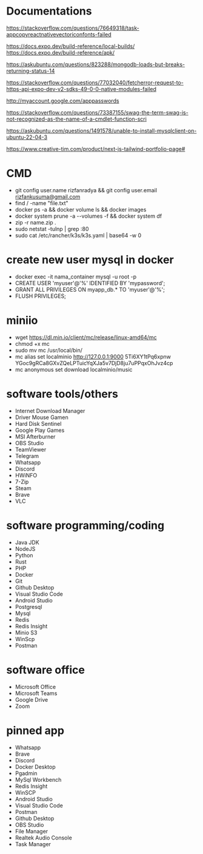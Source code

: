 # Documentations

https://stackoverflow.com/questions/76649318/task-appcopyreactnativevectoriconfonts-failed

https://docs.expo.dev/build-reference/local-builds/
https://docs.expo.dev/build-reference/apk/

https://askubuntu.com/questions/823288/mongodb-loads-but-breaks-returning-status-14

https://stackoverflow.com/questions/77032040/fetcherror-request-to-https-api-expo-dev-v2-sdks-49-0-0-native-modules-failed

http://myaccount.google.com/apppasswords

https://stackoverflow.com/questions/73387155/swag-the-term-swag-is-not-recognized-as-the-name-of-a-cmdlet-function-scri

https://askubuntu.com/questions/1491578/unable-to-install-mysqlclient-on-ubuntu-22-04-3

https://www.creative-tim.com/product/next-js-tailwind-portfolio-page#

# CMD

- git config user.name rizfanradya && git config user.email rizfankusuma@gmail.com
- find / -name "file.txt"
- docker ps -a && docker volume ls && docker images
- docker system prune -a --volumes -f && docker system df
- zip -r name.zip .
- sudo netstat -tulnp | grep :80
- sudo cat /etc/rancher/k3s/k3s.yaml | base64 -w 0

# create new user mysql in docker

- docker exec -it nama_container mysql -u root -p
- CREATE USER 'myuser'@'%' IDENTIFIED BY 'mypassword';
- GRANT ALL PRIVILEGES ON myapp_db.\* TO 'myuser'@'%';
- FLUSH PRIVILEGES;

# miniio

- wget https://dl.min.io/client/mc/release/linux-amd64/mc
- chmod +x mc
- sudo mv mc /usr/local/bin/
- mc alias set localminio http://127.0.0.1:9000 5Ti6XY1tPq6xpnw YGoc9gRCa8GXvZQeLPTuicYqXJa5v7DjD8ju7uPPqxOhJvz4cp
- mc anonymous set download localminio/music

# software tools/others

- Internet Download Manager
- Driver Mouse Gamen
- Hard Disk Sentinel
- Google Play Games
- MSI Afterburner
- OBS Studio
- TeamViewer
- Telegram
- Whatsapp
- Discord
- HWiNFO
- 7-Zip
- Steam
- Brave
- VLC

# software programming/coding

- Java JDK
- NodeJS
- Python
- Rust
- PHP
- Docker
- Git
- Github Desktop
- Visual Studio Code
- Android Studio
- Postgresql
- Mysql
- Redis
- Redis Insight
- Minio S3
- WinScp
- Postman

# software office

- Microsoft Office
- Microsoft Teams
- Google Drive
- Zoom

# pinned app

- Whatsapp
- Brave
- Discord
- Docker Desktop
- Pgadmin
- MySql Workbench
- Redis Insight
- WinSCP
- Android Studio
- Visual Studio Code
- Postman
- Github Desktop
- OBS Studio
- File Manager
- Realtek Audio Console
- Task Manager
